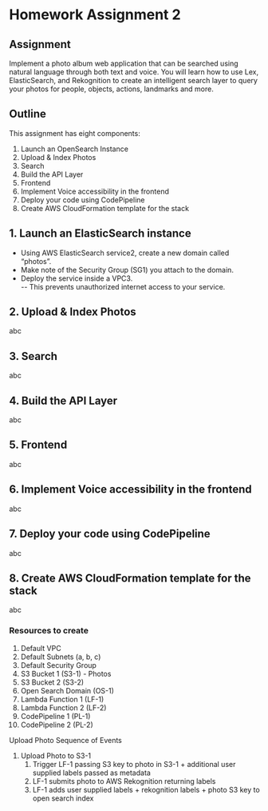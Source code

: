 # Homework Assignment 2

## Assignment

Implement a photo album web application that can be searched using natural language through both text and voice. You will learn how to use Lex, ElasticSearch, and Rekognition to create an intelligent search layer to query your photos for people, objects, actions, landmarks and more.

## Outline

This assignment has eight components:

1. Launch an OpenSearch Instance
2. Upload & Index Photos
3. Search
4. Build the API Layer
5. Frontend
6. Implement Voice accessibility in the frontend
7. Deploy your code using CodePipeline
8. Create AWS CloudFormation template for the stack


## 1. Launch an ElasticSearch instance

- Using AWS ElasticSearch service2, create a new domain called “photos”. 
- Make note of the Security Group (SG1) you attach to the domain.
- Deploy the service inside a VPC3.  
-- This prevents unauthorized internet access to your service.

## 2. Upload & Index Photos

abc

## 3. Search

abc

## 4. Build the API Layer

abc

## 5. Frontend

abc

## 6. Implement Voice accessibility in the frontend

abc

## 7. Deploy your code using CodePipeline

abc

## 8. Create AWS CloudFormation template for the stack

abc
### Resources to create

1. Default VPC
2. Default Subnets (a, b, c)
3. Default Security Group
4. S3 Bucket 1 (S3-1) - Photos
5. S3 Bucket 2 (S3-2)
6. Open Search Domain (OS-1)
7. Lambda Function 1 (LF-1)
8. Lambda Function 2 (LF-2)
9. CodePipeline 1 (PL-1)
10. CodePipeline 2 (PL-2)

Upload Photo Sequence of Events
1. Upload Photo to S3-1
   1. Trigger LF-1 passing S3 key to photo in S3-1 + additional user supplied labels passed as metadata
   2. LF-1 submits photo to AWS Rekognition returning labels
   3. LF-1 adds user supplied labels + rekognition labels + photo S3 key to open search index
